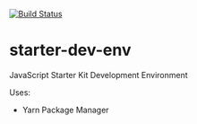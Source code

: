 [![Build Status](https://travis-ci.org/RTSpecialty/starter-dev-env.svg?branch=master)](https://travis-ci.org/RTSpecialty/starter-dev-env)

# starter-dev-env
JavaScript Starter Kit Development Environment

Uses:

- Yarn Package Manager
